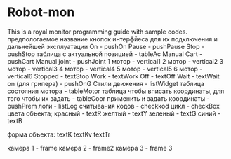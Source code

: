 # Robot-mon
This is a royal monitor programming guide with sample codes.
предпологаемое название кнопок интерфйеса для их подключения и дальнейшей эксплуатации 
On - pushOn
Pause - pushPause
Stop - pushStop
таблица с актуальной позицией - tableAc
Manual Cart - pushCart
Manual joint - pushJoint
1 мотор - vertical1
2 мотор - vertical2
3 мотор - vertical3
4 мотор - vertical4
5 мотор - vertical5
6 мотор - vertical6
Stopped - textStop
Work - textWork
Off - textOff
Wait - textWait
on (для грипера) - pushOnG
Стили движения - listWidget
таблица состояния мотора - tableMotor
таблица чтобы вписать координаты, для того чтобы их задать - tableCoor
применить и задать координаты - pushPrem
логи - listLog
считывания кодов - checkkod
цикл - checkBox
цвета объекта;
красный - textR
желтый - textY
зеленый - textG
синий - textB

форма объекта:
textK
textKv
textTr

камера 1 - frame
камера 2 - frame2
камера 3 - frame 3
